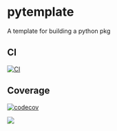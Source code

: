 # pytemplate
A template for building a python pkg

## CI

[![CI](https://github.com/quantaser/pytemplate/actions/workflows/CI.yml/badge.svg)](https://github.com/quantaser/pytemplate/actions/workflows/CI.yml)


## Coverage

[![codecov](https://codecov.io/gh/quantaser/pytemplate/branch/main/graph/badge.svg?token=9KLNCETIYB)](https://codecov.io/gh/quantaser/pytemplate)

[![](https://codecov.io/gh/quantaser/pytemplate/branch/main/graphs/sunburst.svg?token=9KLNCETIYB)](https://app.codecov.io/gh/quantaser/pytemplate)
